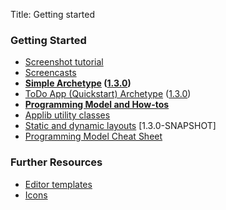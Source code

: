 Title: Getting started

### Getting Started

- [Screenshot tutorial](screenshots.html)
- [Screencasts](screencasts.html)
- **[Simple Archetype](getting-started/simple-archetype.html) ([1.3.0](release-notes/about.html))**
- [ToDo App (Quickstart) Archetype](quickstart-archetype.html) ([1.3.0](release-notes/about.html))
- **[Programming Model and How-tos](../applib-guide/about.html)**
- [Applib utility classes](../applib-guide/reference/Utility.html)
- [Static and dynamic layouts](../core/dynamic-layouts.html) [1.3.0-SNAPSHOT]
- [Programming Model Cheat Sheet](cheat-sheet.html)

### Further Resources

- [Editor templates](editor-templates.html)
- [Icons](icons.html)


